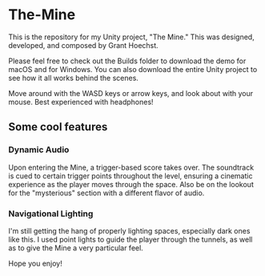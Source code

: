 # The-Mine
This is the repository for my Unity project, "The Mine." This was designed, developed, and composed by Grant Hoechst.

Please feel free to check out the Builds folder to download the demo for macOS and for Windows. You can also download the entire Unity project to see how it all works behind the scenes.

Move around with the WASD keys or arrow keys, and look about with your mouse. Best experienced with headphones!

## Some cool features

### Dynamic Audio
Upon entering the Mine, a trigger-based score takes over. The soundtrack is cued to certain trigger points throughout the level, ensuring a cinematic experience as the player moves through the space. Also be on the lookout for the "mysterious" section with a different flavor of audio.

### Navigational Lighting
I'm still getting the hang of properly lighting spaces, especially dark ones like this. I used point lights to guide the player through the tunnels, as well as to give the Mine a very particular feel.

Hope you enjoy!
